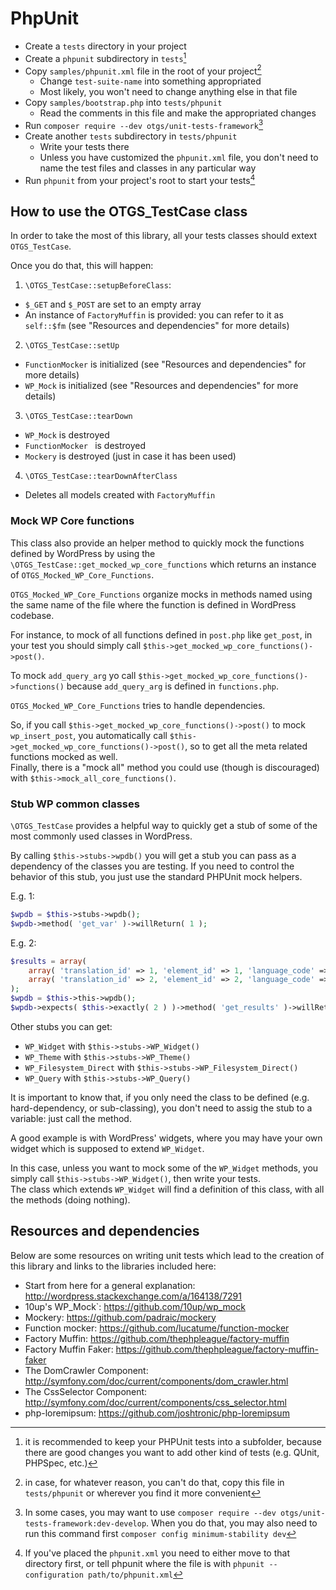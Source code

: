 # PhpUnit

* Create a `tests` directory in your project
* Create a `phpunit` subdirectory in `tests`[^1]
* Copy `samples/phpunit.xml` file in the root of your project[^2]
  * Change `test-suite-name` into something appropriated
  * Most likely, you won't need to change anything else in that file
* Copy `samples/bootstrap.php` into `tests/phpunit`
  * Read the comments in this file and make the appropriated changes
* Run `composer require --dev otgs/unit-tests-framework`[^3]
* Create another `tests` subdirectory in `tests/phpunit`
  * Write your tests there
  * Unless you have customized the `phpunit.xml` file, you don't need to name the test files and classes in any particular way
* Run `phpunit` from your project's root to start your tests[^4]

[^1]: it is recommended to keep your PHPUnit tests into a subfolder, because there are good changes you want to add other kind of tests (e.g. QUnit, PHPSpec, etc.)
[^2]: in case, for whatever reason, you can't do that, copy this file in `tests/phpunit` or wherever you find it more convenient 
[^3]: In some cases, you may want to use `composer require --dev otgs/unit-tests-framework:dev-develop`. When you do that, you may also need to run this command first `composer config minimum-stability dev`
[^4]: If you've placed the `phpunit.xml` you need to either move to that directory first, or tell phpunit where the file is with `phpunit --configuration path/to/phpunit.xml`

## How to use the OTGS_TestCase class

In order to take the most of this library, all your tests classes should extext `OTGS_TestCase`.

Once you do that, this will happen:

1. `\OTGS_TestCase::setupBeforeClass`:
  - `$_GET` and `$_POST` are set to an empty array
  - An instance of `FactoryMuffin` is provided: you can refer to it as `self::$fm` (see "Resources and dependencies" for more details)
2. `\OTGS_TestCase::setUp`
  - `FunctionMocker` is initialized (see "Resources and dependencies" for more details)
  - `WP_Mock` is initialized (see "Resources and dependencies" for more details)
3. `\OTGS_TestCase::tearDown`
  - `WP_Mock` is destroyed
  - `FunctionMocker ` is destroyed
  - `Mockery` is destroyed (just in case it has been used)
4. `\OTGS_TestCase::tearDownAfterClass`
  - Deletes all models created with `FactoryMuffin`

### Mock WP Core functions
This class also provide an helper method to quickly mock the functions defined by WordPress by using the `\OTGS_TestCase::get_mocked_wp_core_functions` which returns an instance of `OTGS_Mocked_WP_Core_Functions`.

`OTGS_Mocked_WP_Core_Functions` organize mocks in methods named using the same name of the file where the function is defined in WordPress codebase.

For instance, to mock of all functions defined in `post.php` like `get_post`, in your test you should simply call `$this->get_mocked_wp_core_functions()->post()`.

To mock `add_query_arg` yo call `$this->get_mocked_wp_core_functions()->functions()` because `add_query_arg` is defined in `functions.php`.

`OTGS_Mocked_WP_Core_Functions` tries to handle dependencies.

So, if you call `$this->get_mocked_wp_core_functions()->post()` to mock `wp_insert_post`, you automatically call `$this->get_mocked_wp_core_functions()->post()`, so to get all the meta related functions mocked as well.  
Finally, there is a "mock all" method you could use (though is discouraged) with `$this->mock_all_core_functions()`.

### Stub WP common classes
`\OTGS_TestCase` provides a helpful way to quickly get a stub of some of the most commonly used classes in WordPress.

By calling `$this->stubs->wpdb()` you will get a stub you can pass as a dependency of the classes you are testing.
If you need to control the behavior of this stub, you just use the standard PHPUnit mock helpers.

E.g. 1:  

```php
$wpdb = $this->stubs->wpdb();  
$wpdb->method( 'get_var' )->willReturn( 1 );
```
E.g. 2:
 
```php
$results = array(
	array( 'translation_id' => 1, 'element_id' => 1, 'language_code' => 'en', 'source_language_code' => null, 'trid' => 1, 'element_type' => 'post_page' ),
	array( 'translation_id' => 2, 'element_id' => 2, 'language_code' => 'fr', 'source_language_code' => 'en', 'trid' => 1, 'element_type' => 'post_page' ),
);
$wpdb = $this->this->wpdb();
$wpdb->expects( $this->exactly( 2 ) )->method( 'get_results' )->willReturn( $results );
```

Other stubs you can get:

- `WP_Widget` with `$this->stubs->WP_Widget()`
- `WP_Theme` with `$this->stubs->WP_Theme()`
- `WP_Filesystem_Direct` with `$this->stubs->WP_Filesystem_Direct()`
- `WP_Query` with `$this->stubs->WP_Query()`

It is important to know that, if you only need the class to be defined (e.g. hard-dependency, or sub-classing), you don't need to assig the stub to a variable: just call the method.

A good example is with WordPress' widgets, where you may have your own widget which is supposed to extend `WP_Widget`.

In this case, unless you want to mock some of the `WP_Widget` methods, you simply call `$this->stubs->WP_Widget()`, then write your tests.  
The class which extends `WP_Widget` will find a definition of this class, with all the methods (doing nothing).

## Resources and dependencies

Below are some resources on writing unit tests which lead to the creation of this library and links to the libraries included here:

* Start from here for a general explanation: http://wordpress.stackexchange.com/a/164138/7291
* 10up's WP_Mock`: https://github.com/10up/wp_mock
* Mockery: https://github.com/padraic/mockery
* Function mocker: https://github.com/lucatume/function-mocker
* Factory Muffin: https://github.com/thephpleague/factory-muffin
* Factory Muffin Faker: https://github.com/thephpleague/factory-muffin-faker
* The DomCrawler Component: http://symfony.com/doc/current/components/dom_crawler.html
* The CssSelector Component: http://symfony.com/doc/current/components/css_selector.html
* php-loremipsum: https://github.com/joshtronic/php-loremipsum